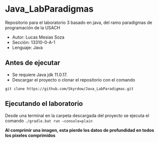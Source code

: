 # Java_LabParadigmas
Repositorio para el laboratorio 3 basado en java, del ramo paradigmas de programación de la USACH
* Autor: Lucas Mesias Soza
* Sección: 13310-0-A-1
* Lenguaje: Java

## Antes de ejecutar
* Se requiere Java jdk 11.0.17.
* Descargar el proyecto o clonar el repositorio con el comando 
```
git clone https://github.com/Skyrdow/Java_LabParadigmas.git
```
## Ejecutando el laboratorio
Desde una terminal en la carpeta descargada del proyecto se ejecuta el comando `./gradle.bat run –console=plain`


**Al comprimir una imagen, esta pierde los datos de profundidad en todos los pixeles comprimidos**
